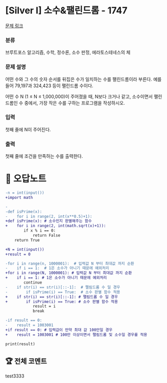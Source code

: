 # [Silver I] 소수&팰린드롬 - 1747 

[문제 링크](https://www.acmicpc.net/problem/1747) 

### 분류

브루트포스 알고리즘, 수학, 정수론, 소수 판정, 에라토스테네스의 체

### 문제 설명

<p>어떤 수와 그 수의 숫자 순서를 뒤집은 수가 일치하는 수를 팰린드롬이라 부른다. 예를 들어 79,197과 324,423 등이 팰린드롬 수이다.</p>

<p>어떤 수 N (1 ≤ N ≤ 1,000,000)이 주어졌을 때, N보다 크거나 같고, 소수이면서 팰린드롬인 수 중에서, 가장 작은 수를 구하는 프로그램을 작성하시오.</p>

### 입력 

 <p>첫째 줄에 N이 주어진다.</p>

### 출력 

 <p>첫째 줄에 조건을 만족하는 수를 출력한다.</p>



#  🚀  오답노트 

```diff
-n = int(input())
+import math

-
-def isPrime(x):
-    for i in range(2, int(x**0.5)+1):
+def isPrime(x): # 소수인지 판별해주는 함수
+    for i in range(2, int(math.sqrt(x)+1)):
        if x % i == 0:
            return False
    return True

+N = int(input())
+result = 0

-for i in range(n, 1000001):  # 입력값 N 부터 최대값 까지 순환
-    if i == 1:  # 1은 소수가 아니기 때문에 예외처리
+for i in range(N, 1000001): # 입력값 N 부터 최대값 까지 순환
+    if i == 1: # 1은 소수가 아니기 때문에 예외처리
        continue
-    if str(i) == str(i)[::-1]:  # 팰림드롬 수 일 경우
-        if isPrime(i) == True:  # 소수 판별 함수 적용
+    if str(i) == str(i)[::-1]: # 팰림드롬 수 일 경우
+        if isPrime(i) == True: # 소수 판별 함수 적용
            result = i
            break

-if result == 0:
-    result = 1003001
+if result == 0: # 입력값이 만약 최대 값 100만일 경우
+    result = 1003001 # 100만 이상이면서 팰림드롬 및 소수일 경우를 적용

print(result)
```


 ## 🏆 전체 코멘트 

test3333